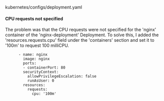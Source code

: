 kubernetes/configs/deployment.yaml

#### CPU requests not specified

The problem was that the CPU requests were not specified for the 'nginx' container of the 'nginx-deployment' Deployment. To solve this, I added the 'resources.requests.cpu' field under the 'containers' section and set it to '100m' to request 100 milliCPU.

```suggestion
      - name: nginx
        image: nginx
        ports:
        - containerPort: 80
        securityContext:
          allowPrivilegeEscalation: false
          runAsUser: 0
        resources:
          requests:
            cpu: '100m'
```